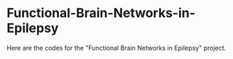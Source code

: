 # Functional-Brain-Networks-in-Epilepsy

Here are the codes for the "Functional Brain Networks in Epilepsy" project. 
